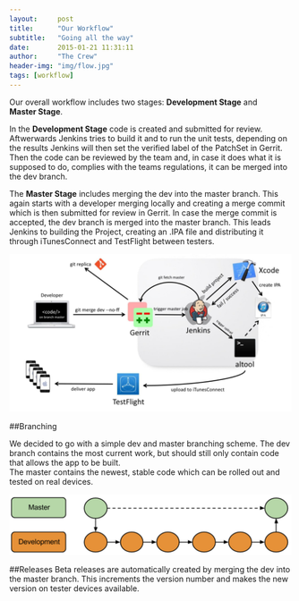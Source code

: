 ```yaml
---
layout:     post
title:      "Our Workflow"
subtitle:	"Going all the way"
date:       2015-01-21 11:31:11
author:     "The Crew"
header-img: "img/flow.jpg"
tags: [workflow]
---
```


Our overall workflow includes two stages: **Development Stage** and <br>
**Master Stage**.

In the **Development Stage** code is created and submitted for review. Aftwerwards Jenkins tries to build it and to run the unit tests, depending on the results Jenkins will then set the verified label of the PatchSet in Gerrit. Then the code can be reviewed by the team and, in case it does what it is supposed to do, complies with the teams regulations, it can be merged into the dev branch.

The **Master Stage** includes merging the dev into the master branch. This again starts with a developer merging locally and creating a merge commit which is then submitted for review in Gerrit. In case the merge commit is accepted, the dev branch is merged into the master branch. This leads Jenkins to building the Project, creating an .IPA file and distributing it through iTunesConnect and TestFlight between testers.

![Workflow](/img/workflow-master.jpg)


##Branching

We decided to go with a simple dev and master branching scheme. The dev branch contains the most current work, but should still only contain code that allows the app to be built.<br>
The master contains the newest, stable code which can be rolled out and tested on real devices. 

![Branching](/img/branching.PNG)



##Releases
Beta releases are automatically created by merging the dev into the master branch. This increments the version number and makes the new version on tester devices available.